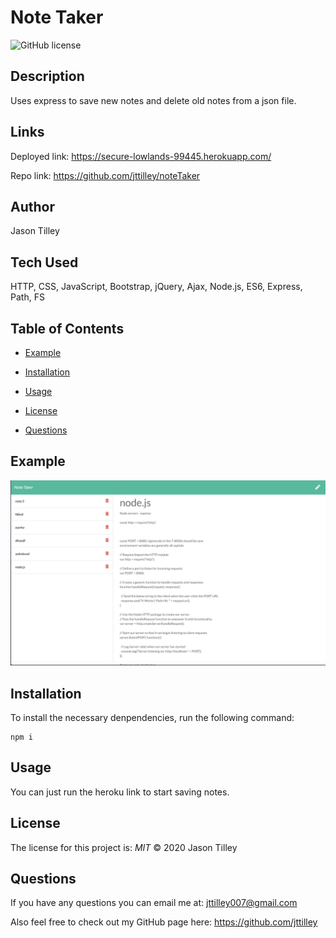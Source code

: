 # Note Taker

![GitHub license](https://img.shields.io/badge/License-MIT-blue.svg)

## Description
Uses express to save new notes and delete old notes from a json file.

## Links
Deployed link: https://secure-lowlands-99445.herokuapp.com/

Repo link: https://github.com/jttilley/noteTaker

## Author
Jason Tilley

## Tech Used
HTTP, CSS, JavaScript, Bootstrap, jQuery, Ajax, Node.js, ES6, Express, Path, FS

## Table of Contents
* [Example](#example)
  
* [Installation](#installation)
  
* [Usage](#usage)
  
* [License](#license)
  
* [Questions](#questions)
    

## Example
![example](./public/assets/NoteTaker.png)

## Installation
To install the necessary denpendencies, run the following command:
```
npm i
```

## Usage
You can just run the heroku link to start saving notes.

## License
The license for this project is: *MIT* ©  2020 Jason Tilley
  
## Questions
If you have any questions you can email me at: jttilley007@gmail.com

Also feel free to check out my GitHub page here: https://github.com/jttilley
  

